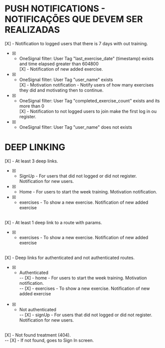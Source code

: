 # PUSH NOTIFICATIONS - NOTIFICAÇÕES QUE DEVEM SER REALIZADAS

[X] - Notification to logged users that there is 7 days with out training.<br>
- [X] - OneSignal filter: User Tag "last_exercise_date" (timestamp) exists and time elapsed greater than 604800<br>
[X] - Notification of new added exercise.<br>
- [X] - OneSignal filter: User Tag "user_name" exists<br>
[X] - Motivation notification - Notify users of how many exercises they did and motivating then to continue.<br>
- [X] - OneSignal filter: User Tag "completed_exercise_count" exists and its more than 0<br>
[X] - Notification to not logged users to join make the first log in ou register.<br>
- [X] - OneSignal filter: User Tag "user_name" does not exists

# DEEP LINKING
[X] - At least 3 deep links.<br>
- [X] - SignUp - For users that did not logged or did not register. Notification for new users.<br>
- [X] - Home - For users to start the week training. Motivation notification.<br>
- [X] - exercises - To show a new exercise. Notification of new added exercise<br><br>

[X] - At least 1 deep link to a route with params.<br>
- [X] - exercises - To show a new exercise. Notification of new added exercise<br><br>

[X] - Deep links for authenticated and not authenticated routes.<br>
- [X] - Authenticated<br>
-- [X] - home - For users to start the week training. Motivation notification.<br>
-- [X] - exercises - To show a new exercise. Notification of new added exercise<br><br>
- [X] - Not authenticated<br>
-- [X] - signUp - For users that did not logged or did not register. Notification for new users.<br><br>

[X] - Not found treatment (404).<br>
-- [X] - If not found, goes to Sign In screen.<br><br>
